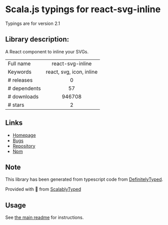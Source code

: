 
# Scala.js typings for react-svg-inline

Typings are for version 2.1

## Library description:
A React component to inline your SVGs.

|                    |                 |
| ------------------ | :-------------: |
| Full name          | react-svg-inline |
| Keywords           | react, svg, icon, inline |
| # releases         | 0 |
| # dependents       | 57 |
| # downloads        | 946708 |
| # stars            | 2 |

## Links
- [Homepage](https://github.com/MoOx/react-svg-inline#readme)
- [Bugs](https://github.com/MoOx/react-svg-inline/issues)
- [Repository](https://github.com/MoOx/react-svg-inline)
- [Npm](https://www.npmjs.com/package/react-svg-inline)
    


## Note
This library has been generated from typescript code from [DefinitelyTyped](https://definitelytyped.org).

Provided with :purple_heart: from [ScalablyTyped](https://github.com/oyvindberg/ScalablyTyped)

## Usage
See [the main readme](../../readme.md) for instructions.


